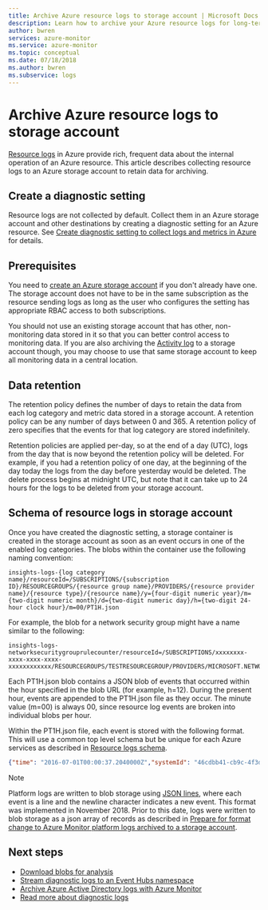 ```yaml
---
title: Archive Azure resource logs to storage account | Microsoft Docs
description: Learn how to archive your Azure resource logs for long-term retention in a storage account.
author: bwren
services: azure-monitor
ms.service: azure-monitor
ms.topic: conceptual
ms.date: 07/18/2018
ms.author: bwren
ms.subservice: logs
---
```

# Archive Azure resource logs to storage account
[Resource logs](resource-logs-overview.md) in Azure provide rich, frequent data about the internal operation of an Azure resource. This article describes collecting resource logs to an Azure storage account to retain data for archiving.


## Create a diagnostic setting
Resource logs are not collected by default. Collect them in an Azure storage account and other destinations by creating a diagnostic setting for an Azure resource. See [Create diagnostic setting to collect logs and metrics in Azure](diagnostic-settings.md) for details.

## Prerequisites
You need to [create an Azure storage account](../../storage/common/storage-quickstart-create-account.md) if you don't already have one. The storage account does not have to be in the same subscription as the resource sending logs as long as the user who configures the setting has appropriate RBAC access to both subscriptions.

You should not use an existing storage account that has other, non-monitoring data stored in it so that you can better control access to monitoring data. If you are also archiving the [Activity log](activity-logs-overview.md) to a storage account though, you may choose to use that same storage account to keep all monitoring data in a central location.


## Data retention
The retention policy defines the number of days to retain the data from each log category and metric data stored in a storage account. A retention policy can be any number of days between 0 and 365. A retention policy of zero specifies that the events for that log category are stored indefinitely.

Retention policies are applied per-day, so at the end of a day (UTC), logs from the day that is now beyond the retention policy will be deleted. For example, if you had a retention policy of one day, at the beginning of the day today the logs from the day before yesterday would be deleted. The delete process begins at midnight UTC, but note that it can take up to 24 hours for the logs to be deleted from your storage account. 


## Schema of resource logs in storage account

Once you have created the diagnostic setting, a storage container is created in the storage account as soon as an event occurs in one of the enabled log categories. The blobs within the container use the following naming convention:

```
insights-logs-{log category name}/resourceId=/SUBSCRIPTIONS/{subscription ID}/RESOURCEGROUPS/{resource group name}/PROVIDERS/{resource provider name}/{resource type}/{resource name}/y={four-digit numeric year}/m={two-digit numeric month}/d={two-digit numeric day}/h={two-digit 24-hour clock hour}/m=00/PT1H.json
```

For example, the blob for a network security group might have a name similar to the following:

```
insights-logs-networksecuritygrouprulecounter/resourceId=/SUBSCRIPTIONS/xxxxxxxx-xxxx-xxxx-xxxx-xxxxxxxxxxxx/RESOURCEGROUPS/TESTRESOURCEGROUP/PROVIDERS/MICROSOFT.NETWORK/NETWORKSECURITYGROUP/TESTNSG/y=2016/m=08/d=22/h=18/m=00/PT1H.json
```

Each PT1H.json blob contains a JSON blob of events that occurred within the hour specified in the blob URL (for example, h=12). During the present hour, events are appended to the PT1H.json file as they occur. The minute value (m=00) is always 00, since resource log events are broken into individual blobs per hour.

Within the PT1H.json file, each event is stored with the following format. This will use a common top level schema but be unique for each Azure services as described in [Resource logs schema](resource-logs-overview.md#resource-logs-schema).

``` JSON
{"time": "2016-07-01T00:00:37.2040000Z","systemId": "46cdbb41-cb9c-4f3d-a5b4-1d458d827ff1","category": "NetworkSecurityGroupRuleCounter","resourceId": "/SUBSCRIPTIONS/s1id1234-5679-0123-4567-890123456789/RESOURCEGROUPS/TESTRESOURCEGROUP/PROVIDERS/MICROSOFT.NETWORK/NETWORKSECURITYGROUPS/TESTNSG","operationName": "NetworkSecurityGroupCounters","properties": {"vnetResourceGuid": "{12345678-9012-3456-7890-123456789012}","subnetPrefix": "10.3.0.0/24","macAddress": "000123456789","ruleName": "/subscriptions/ s1id1234-5679-0123-4567-890123456789/resourceGroups/testresourcegroup/providers/Microsoft.Network/networkSecurityGroups/testnsg/securityRules/default-allow-rdp","direction": "In","type": "allow","matchedConnections": 1988}}
```

> [!NOTE]
> Platform logs are written to blob storage using [JSON lines](http://jsonlines.org/), where each event is a line and the newline character indicates a new event. This format was implemented in November 2018. Prior to this date, logs were written to blob storage as a json array of records as described in [Prepare for format change to Azure Monitor platform logs archived to a storage account](resource-logs-blob-format.md).

## Next steps

* [Download blobs for analysis](../../storage/blobs/storage-quickstart-blobs-dotnet.md)
* [Stream diagnostic logs to an Event Hubs namespace](../../azure-monitor/platform/resource-logs-stream-event-hubs.md)
* [Archive Azure Active Directory logs with Azure Monitor](../../active-directory/reports-monitoring/quickstart-azure-monitor-route-logs-to-storage-account.md)
* [Read more about diagnostic logs](../../azure-monitor/platform/resource-logs-overview.md)

